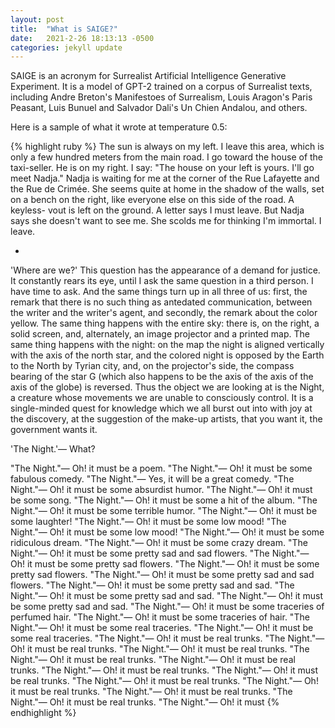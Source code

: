 ```yaml
---
layout: post
title:  "What is SAIGE?"
date:   2021-2-26 18:13:13 -0500
categories: jekyll update
---
```

SAIGE is an acronym for Surrealist Artificial Intelligence Generative Experiment. It is a model of GPT-2 trained on a corpus of Surrealist texts, including Andre Breton's Manifestoes of Surrealism, Louis Aragon's Paris Peasant, Luis Bunuel and Salvador Dali's Un Chien Andalou, and others. 

Here is a sample of what it wrote at temperature 0.5:

{% highlight ruby %}
The sun is always on my left. I leave this area, which is only a few hundred meters from 
the main road. I go toward the house of the taxi-seller. He is on my right. I say:
"The house on your left is yours. I'll go meet Nadja."
Nadja is waiting for me at the corner of the Rue Lafayette and the Rue de Crimée. 
She seems quite at home in the shadow of the walls, set on a bench on the right, like 
everyone else on this side of the road. A keyless- vout is left on the ground. A letter 
says I must leave. But Nadja says she doesn't want to see me. She scolds me for 
thinking I'm immortal. 
I leave. 

*

'Where are we?'
This question has the appearance of a demand for justice. It constantly rears its eye, 
until I ask the same question in a third person. I have time to ask. And the same things 
turn up in all three of us: first, the remark that there is no such thing as antedated 
communication, between the writer and the writer's agent, and secondly, the remark about 
the color yellow. 
The same thing happens with the entire sky: there is, on the right, a solid screen, and, 
alternately, an image projector and a printed map. The same thing happens with the night: 
on the map the night is aligned vertically with the axis of the north star, and the colored 
night is opposed by the Earth to the North by Tyrian city, and, on the projector's side, the 
compass bearing of the star G (which also happens to be the axis of the axis of the axis of 
the globe) is reversed. 
Thus the object we are looking at is the Night, a creature whose movements we are unable to 
consciously control. It is a single-minded quest for knowledge which we all burst out into 
with joy at the discovery, at the suggestion of the make-up artists, that you want it, the 
government wants it. 

'The Night.'— What? 

"The Night."— Oh! it must be a poem. 
"The Night."— Oh! it must be some fabulous comedy. 
"The Night."— Yes, it will be a great comedy. 
"The Night."— Oh! it must be some absurdist humor. 
"The Night."— Oh! it must be some song. 
"The Night."— Oh! it must be some a hit of the album. 
"The Night."— Oh! it must be some terrible humor. 
"The Night."— Oh! it must be some laughter! 
"The Night."— Oh! it must be some low mood! 
"The Night."— Oh! it must be some low mood! 
"The Night."— Oh! it must be some ridiculous dream. 
"The Night."— Oh! it must be some crazy dream. 
"The Night."— Oh! it must be some pretty sad and sad flowers. 
"The Night."— Oh! it must be some pretty sad flowers. 
"The Night."— Oh! it must be some pretty sad flowers. 
"The Night."— Oh! it must be some pretty sad and sad flowers. 
"The Night."— Oh! it must be some pretty sad and sad. 
"The Night."— Oh! it must be some pretty sad and sad. 
"The Night."— Oh! it must be some pretty sad and sad. 
"The Night."— Oh! it must be some traceries of perfumed hair. 
"The Night."— Oh! it must be some traceries of hair. 
"The Night."— Oh! it must be some real traceries. 
"The Night."— Oh! it must be some real traceries. 
"The Night."— Oh! it must be real trunks. 
"The Night."— Oh! it must be real trunks. 
"The Night."— Oh! it must be real trunks. 
"The Night."— Oh! it must be real trunks. 
"The Night."— Oh! it must be real trunks. 
"The Night."— Oh! it must be real trunks. 
"The Night."— Oh! it must be real trunks. 
"The Night."— Oh! it must be real trunks. 
"The Night."— Oh! it must be real trunks. 
"The Night."— Oh! it must be real trunks. 
"The Night."— Oh! it must be real trunks. 
"The Night."— Oh! it must
{% endhighlight %}